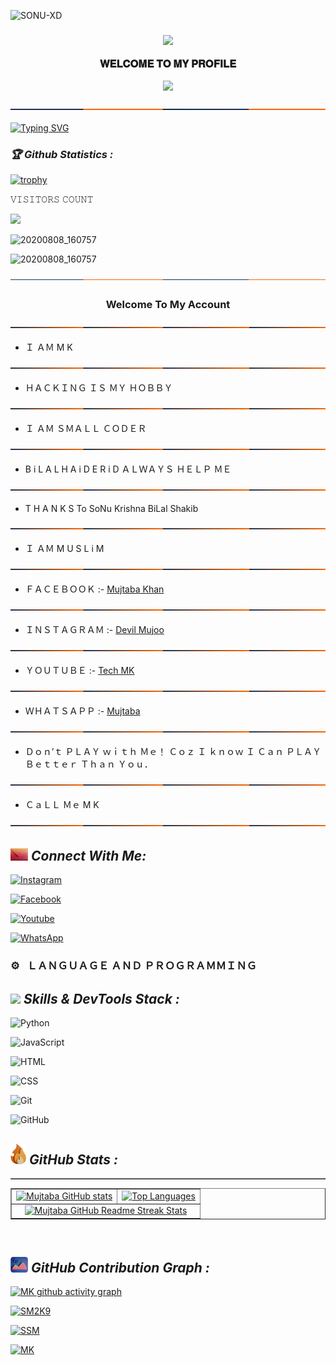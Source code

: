 <p align="left"> <img src="https://komarev.com/ghpvc/?username=itz-MK-302&label=Profile%20views&color=eb4d3d&style=flat-square" alt="SONU-XD" /> </p>

</i></b></h3>

<h3 align="center">

  <img src="https://emoji.discord.st/emojis/768b108d-274f-4f44-a634-8477b16efce7.gif" width="25">

  &nbsp;𝐖𝐄𝐋𝐂𝐎𝐌𝐄 𝐓𝐎 𝐌𝐘 𝐏𝐑𝐎𝐅𝐈𝐋𝐄&nbsp;

  <img src="https://emoji.discord.st/emojis/768b108d-274f-4f44-a634-8477b16efce7.gif" width="25">

</h3>

<img align="center" alt="line" src="https://github.com/DalpatRathore/dalpatrathore/blob/main/assets/images/line-1.svg">

[![Typing SVG](https://readme-typing-svg.herokuapp.com?color=%23F70B10&size=27&lines=𝐂𝐀𝐋𝐋+𝐌𝐄+MK;+𝐀𝐍𝐃+𝐈+𝐀𝐌+𝐒𝐌𝐀𝐋𝐋+𝐇𝐀𝐂𝐊𝐄𝐑;𝐓𝐇𝐀𝐍𝐊+𝐘𝐎𝐔+𝐀𝐋𝐋;𝐅𝐎𝐑+𝐒𝐔𝐏𝐏𝐎𝐑𝐓𝐈𝐍𝐆+𝐌𝐄;𝐋𝐎𝐕𝐄+𝐘𝐎𝐔+𝐅𝐑𝐈𝐄𝐍𝐃𝐒)](https://git.io/typing-svg)

<h3><b><i>🏆 Github Statistics :</i></b></h3>

<a href="https://github.com/itz-MK-302"><img title="trophy" src="https://github-profile-trophy.vercel.app/?username=itz-MK-302&theme=monokai"></a>

</p>

<p align="center"> 

 𝚅𝙸𝚂𝙸𝚃𝙾𝚁𝚂 𝙲𝙾𝚄𝙽𝚃

 <img src="https://profile-counter.glitch.me/itz-MK-302/count.svg" />

</p>


![20200808_160757](https://raw.githubusercontent.com/SONU-XD/NOOB/main/91c8d830ddb838dcab089a3d69490add.jpg)

![20200808_160757](https://raw.githubusercontent.com/SONU-XD/NOOB/main/106824690-8dd73a00-66ad-11eb-89e2-53e13ac6f594.gif)

<img align="center" alt="line" src="https://github.com/DalpatRathore/dalpatrathore/blob/main/assets/images/line-1.svg">

<h3 align="center">Welcome To My Account  </h3>

<img align="center" alt="line" src="https://github.com/DalpatRathore/dalpatrathore/blob/main/assets/images/line-2.svg">

- Ｉ ＡＭ  M K 

<img align="center" alt="line" src="https://github.com/DalpatRathore/dalpatrathore/blob/main/assets/images/line-2.svg">

- ＨＡＣＫＩＮＧ ＩＳ ＭＹ ＨＯＢＢＹ 

<img align="center" alt="line" src="https://github.com/DalpatRathore/dalpatrathore/blob/main/assets/images/line-2.svg">

- Ｉ ＡＭ ＳＭＡＬＬ ＣＯＤＥＲ

<img align="center" alt="line" src="https://github.com/DalpatRathore/dalpatrathore/blob/main/assets/images/line-2.svg">

- B i L A L  H A i D E R  i D  ＡＬＷＡＹＳ ＨＥＬＰ ＭＥ

<img align="center" alt="line" src="https://github.com/DalpatRathore/dalpatrathore/blob/main/assets/images/line-2.svg">

- T H A N K S  To SoNu Krishna BiLal Shakib

<img align="center" alt="line" src="https://github.com/DalpatRathore/dalpatrathore/blob/main/assets/images/line-2.svg">

- Ｉ ＡＭ  M U S L i M

<img align="center" alt="line" src="https://github.com/DalpatRathore/dalpatrathore/blob/main/assets/images/line-2.svg">

- ＦＡＣＥＢＯＯＫ :- [Mujtaba Khan](https://www.facebook.com/iTx.MK.302)

<img align="center" alt="line" src="https://github.com/DalpatRathore/dalpatrathore/blob/main/assets/images/line-2.svg">

- ＩＮＳＴＡＧＲＡＭ :- [Devil Mujoo](https://www.instagram.com/itx_mk_302/)

<img align="center" alt="line" src="https://github.com/DalpatRathore/dalpatrathore/blob/main/assets/images/line-2.svg">

- ＹＯＵＴＵＢＥ :- [Tech MK](https://youtube.com/c/MujtabaKhan302)

<img align="center" alt="line" src="https://github.com/DalpatRathore/dalpatrathore/blob/main/assets/images/line-2.svg">

- ＷＨＡＴＳＡＰＰ :- [Mujtaba](https://wa.me/+923424684410)

<img align="center" alt="line" src="https://github.com/DalpatRathore/dalpatrathore/blob/main/assets/images/line-2.svg">

- Ｄｏｎ’ｔ ＰＬＡＹ ｗｉｔｈ Ｍｅ！ Ｃｏｚ Ｉ ｋｎｏｗ Ｉ Ｃａｎ ＰＬＡＹ Ｂｅｔｔｅｒ Ｔｈａｎ Ｙｏｕ．

<img align="center" alt="line" src="https://github.com/DalpatRathore/dalpatrathore/blob/main/assets/images/line-2.svg">

- ＣａＬＬ Ｍｅ M K

<img align="center" alt="line" src="https://github.com/DalpatRathore/dalpatrathore/blob/main/assets/images/line-2.svg">

<h2><img width="28" src="https://github.com/DalpatRathore/dalpatrathore/blob/main/assets/icons/icon-contact.png" /><i> Connect With Me:</i></h2>

[![Instagram](https://img.shields.io/badge/𝙸𝙽𝚂𝚃𝙰𝙶𝚁𝙰𝙼-red?style=for-the-badge&logo=instagram)](https://www.instagram.com/badmash__673/)

[![Facebook](https://img.shields.io/badge/𝙵𝚊𝚌𝚎𝚋𝚘𝚘𝚔-green?style=for-the-badge&logo=facebook)](https://www.facebook.com/iimsonu1)

[![Youtube](https://img.shields.io/badge/Youtube-red?style=for-the-badge&logo=Youtube)](https://youtube.com/channel/UCtRpTQkdoOShDPett68QhOQ)

[![WhatsApp](https://img.shields.io/badge/WhatsApp-green?style=for-the-badge&logo=WhatsApp)](https://wa.me/+14375009817)

### ⚙️ &nbsp; ＬＡＮＧＵＡＧＥ ＡＮＤ ＰＲＯＧＲＡＭＭＩＮＧ

<h2><img width="25" src="https://github.com/SONU-XD/SONU-XD/blob/main/assets/icons/icon-skills.png" /><i> Skills & DevTools Stack :</i></h2>

![Python](https://img.shields.io/badge/-Python-05122A?style=flat&logo=python)&nbsp;

![JavaScript](https://img.shields.io/badge/-JavaScript-05122A?style=flat&logo=javascript)&nbsp;

![HTML](https://img.shields.io/badge/-HTML-05122A?style=flat&logo=HTML5)&nbsp;

![CSS](https://img.shields.io/badge/-CSS-05122A?style=flat&logo=CSS3&logoColor=1572B6)&nbsp;

![Git](https://img.shields.io/badge/-Git-05122A?style=flat&logo=git)&nbsp;

![GitHub](https://img.shields.io/badge/-GitHub-05122A?style=flat&logo=github)&nbsp;

<h2> <img width="25" src="https://github.com/DalpatRathore/dalpatrathore/blob/main/assets/icons/icon-stats.png" /><i> GitHub Stats :</i></h2>

<table border="1">

  <table border="1">
  <tr>
    <td valign="top"><a href="https://github.com/itz-MK-302/github-readme-stats"> <img src="https://github-readme-stats.vercel.app/api?username=itz-MK-302&count_private=true&show_icons=true&icon_color=FFA500&title_color=f4791f&bg_color=0,03071e,0F2027,03071e&text_color=abcdef&border_radius=10" alt ="Mujtaba GitHub stats"/></td> </a>
    <td valign="top"> <a href="https://github.com/itz-MK-302/github-readme-stats"> <img src="https://github-readme-stats.vercel.app/api/top-langs/?username=itz-MK-302&layout=compact&langs_count=10" alt ="Top Languages"/></td>
    </a>
  </tr>
   <tr>
    <td colspan="2" align="center"> <a href="https://git.io/streak-stats"> <img src="http://github-readme-streak-stats.herokuapp.com?user=itz-MK-302&hide_border=true&background=f6f8fa&stroke=001427&ring=e36414&fire=e36414&currStreakNum=03045e&sideNums=03045e&currStreakLabel=03045e&sideLabels=240046&dates=fb5607&date_format=j%20M%5B%20Y%5D" alt ="Mujtaba GitHub Readme Streak Stats"/> </a>  </td> 
    
  </tr>
</table>
<br>

<h2><img width="28" src="https://github.com/DalpatRathore/dalpatrathore/blob/main/assets/icons/icon-graph.png" /><i> GitHub Contribution Graph :</i></h2>

[![MK github activity graph](https://my-activity-graph-instance.herokuapp.com/graph?username=itz-MK-302&theme=react-dark&area=true&hide_border=true)](https://github.com/itz-MK-302/github-readme-activity-graph)

<a href="https://github.com/itx-MK-302/SM2K9.git"><img title="SM2K9" src="https://github-readme-stats.vercel.app/api/pin/?username=itz-MK-302&repo=SM2K9&theme=gotham"></a>

<a href="https://github.com/itz-MK-302/SSM.git"><img title="SSM" src="https://github-readme-stats.vercel.app/api/pin/?username=itz-MK-302&repo=SSM&theme=gotham"></a>

<a href="https://github.com/itz-MK-302/MK.git"><img title="MK" src="https://github-readme-stats.vercel.app/api/pin/?username=itz-MK-302&repo=MK&theme=gotham"></a>

